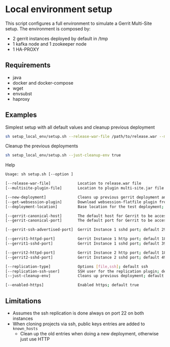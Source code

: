 # Local environment setup

This script configures a full environment to simulate a Gerrit Multi-Site setup.
The environment is composed by:

- 2 gerrit instances deployed by default in /tmp
- 1 kafka node and 1 zookeeper node
- 1 HA-PROXY

## Requirements

- java
- docker and docker-compose
- wget
- envsubst
- haproxy

## Examples

Simplest setup with all default values and cleanup previous deployment

```bash
sh setup_local_env/setup.sh --release-war-file /path/to/release.war --multisite-plugin-file /path/to/multi-site.jar
```

Cleanup the previous deployments

```bash
sh setup_local_env/setup.sh --just-cleanup-env true
```

Help

```bash
Usage: sh setup.sh [--option ]

[--release-war-file]            Location to release.war file
[--multisite-plugin-file]       Location to plugin multi-site.jar file

[--new-deployment]              Cleans up previous gerrit deployment and re-installs it. default true
[--get-websession-plugin]       Download websession-flatfile plugin from CI lastSuccessfulBuild; default true
[--deployment-location]         Base location for the test deployment; default /tmp

[--gerrit-canonical-host]       The default host for Gerrit to be accessed through; default localhost
[--gerrit-canonical-port]       The default port for Gerrit to be accessed throug; default 8080

[--gerrit-ssh-advertised-port]  Gerrit Instance 1 sshd port; default 29418

[--gerrit1-httpd-port]          Gerrit Instance 1 http port; default 18080
[--gerrit1-sshd-port]           Gerrit Instance 1 sshd port; default 39418

[--gerrit2-httpd-port]          Gerrit Instance 2 http port; default 18081
[--gerrit2-sshd-port]           Gerrit Instance 2 sshd port; default 49418

[--replication-type]            Options [file,ssh]; default ssh
[--replication-ssh-user]        SSH user for the replication plugin; default $(whoami)
[--just-cleanup-env]            Cleans up previous deployment; default false

[--enabled-https]               Enabled https; default true
```

## Limitations

- Assumes the ssh replication is done always on port 22 on both instances
- When cloning projects via ssh, public keys entries are added to `known_hosts`
  - Clean up the old entries when doing a new deployment, otherwise just use HTTP
